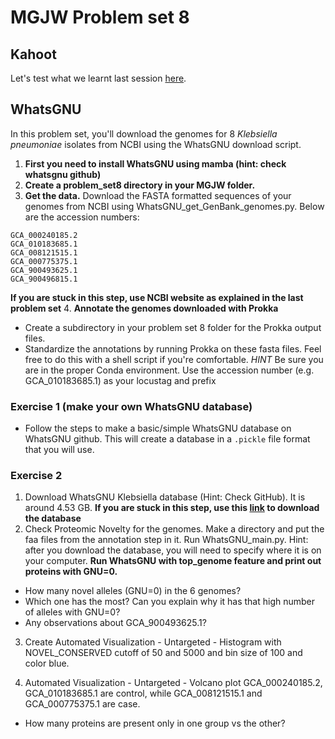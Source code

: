 # MGJW Problem set 8

## Kahoot
Let's test what we learnt last session [here](https://play.kahoot.it/v2/?quizId=e0726fca-d735-449d-ae31-b506497eb752).

## WhatsGNU
In this problem set, you'll download the genomes for 8 _Klebsiella pneumoniae_ isolates from NCBI using the WhatsGNU download script.<br/>

1. **First you need to install WhatsGNU using mamba (hint: check whatsgnu github)**
2. **Create a problem_set8 directory in your MGJW folder.**
3. **Get the data.**
Download the FASTA formatted sequences of your genomes from NCBI using WhatsGNU_get_GenBank_genomes.py. Below are the accession numbers:
```
GCA_000240185.2
GCA_010183685.1
GCA_008121515.1
GCA_000775375.1
GCA_900493625.1
GCA_900496815.1
```
**If you are stuck in this step, use NCBI website as explained in the last problem set**
4. **Annotate the genomes downloaded with Prokka**
  * Create a subdirectory in your problem set 8 folder for the Prokka output files.
  * Standardize the annotations by running Prokka on these fasta files. Feel free to do this with a shell script if you're comfortable. *HINT* Be sure you are in the proper Conda environment. Use the accession number (e.g. GCA_010183685.1) as your locustag and prefix<br/>

### Exercise 1 (make your own WhatsGNU database)
* Follow the steps to make a basic/simple WhatsGNU database on WhatsGNU github. This will create a database in a `.pickle` file format that you will use.

### Exercise 2
1. Download WhatsGNU Klebsiella database (Hint: Check GitHub). It is around 4.53 GB.
**If you are stuck in this step, use this [link](https://zenodo.org/record/7812697/files/Kp.zip?download=1) to download the database**
2. Check Proteomic Novelty for the genomes. Make a directory and put the faa files from the annotation step in it. Run WhatsGNU_main.py. Hint: after you download the database, you will need to specify where it is on your computer. **Run WhatsGNU with top_genome feature and print out proteins with GNU=0.**
* How many novel alleles (GNU=0) in the 6 genomes?
* Which one has the most? Can you explain why it has that high number of alleles with GNU=0?
* Any observations about GCA_900493625.1?

3. Create Automated Visualization - Untargeted - Histogram with NOVEL_CONSERVED cutoff of 50 and 5000 and bin size of 100 and color blue.

4. Automated Visualization - Untargeted - Volcano plot
GCA_000240185.2, GCA_010183685.1 are control, while GCA_008121515.1 and GCA_000775375.1 are case.
* How many proteins are present only in one group vs the other?

